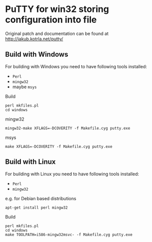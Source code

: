 # PuTTY for win32 storing configuration into file
Original patch and documentation can be found at http://jakub.kotrla.net/putty/

## Build with Windows
For building with Windows you need to have following tools installed:
- `Perl`
- `mingw32`
- maybe `msys`

Build
```
perl mkfiles.pl
cd windows
```

mingw32

    mingw32-make XFLAGS=-DCOVERITY -f Makefile.cyg putty.exe

msys

    make XFLAGS=-DCOVERITY -f Makefile.cyg putty.exe

## Build with Linux
For building with Linux you need to have following tools installed:
- `Perl`
- `mingw32`

e.g. for Debian based distributions

    apt-get install perl mingw32

Build

    perl mkfiles.pl
    cd windows
    make TOOLPATH=i586-mingw32msvc- -f Makefile.cyg putty.exe

